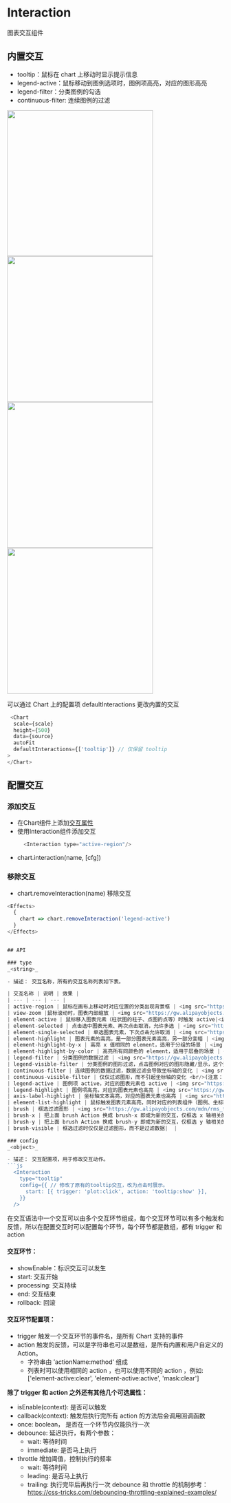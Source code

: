 # Interaction

图表交互组件

## 内置交互

- tooltip：鼠标在 chart 上移动时显示提示信息
- legend-active：鼠标移动到图例选项时，图例项高亮，对应的图形高亮
- legend-filter：分类图例的勾选
- continuous-filter: 连续图例的过滤


<img src="https://gw.alipayobjects.com/mdn/rms_f5c722/afts/img/A*UMsFRZwIDvMAAAAAAAAAAABkARQnAQ" style="width: 339px;">
<img src="https://gw.alipayobjects.com/mdn/rms_f5c722/afts/img/A*fjkTR70h9YAAAAAAAAAAAABkARQnAQ" style="width: 339px;">
<img src="https://gw.alipayobjects.com/mdn/rms_f5c722/afts/img/A*qKwJTbpJLyUAAAAAAAAAAABkARQnAQ" style="width: 339px;">
<img src="https://gw.alipayobjects.com/mdn/rms_f5c722/afts/img/A*pe97RKJM_XAAAAAAAAAAAABkARQnAQ" style="width: 339px;">

可以通过 Chart 上的配置项 defaultInteractions 更改内置的交互
```js
 <Chart
  scale={scale}
  height={500}
  data={source}
  autoFit
  defaultInteractions={['tooltip']} // 仅保留 tooltip
>
</Chart>
```

## 配置交互

### 添加交互
- 在Chart组件上添加[交互属性](77#interactions)
- 使用Interaction组件添加交互
  ```js
    <Interaction type="active-region"/>
  ```
- chart.interaction(name, [cfg]) 

### 移除交互
- chart.removeInteraction(name) 移除交互
```js
<Effects>
  {
    chart => chart.removeInteraction('legend-active')
  }
</Effects>


## API

### type
_<string>_

- 描述： 交互名称，所有的交互名称列表如下表。

| 交互名称 | 说明 | 效果 |
| --- | --- | --- |
| active-region | 鼠标在画布上移动时对应位置的分类出现背景框 | <img src="https://gw.alipayobjects.com/mdn/rms_f5c722/afts/img/A*aSJMTYFmTvUAAAAAAAAAAABkARQnAQ" style="width: 339px;"> |
| view-zoom |鼠标滚动时，图表内部缩放 | <img src="https://gw.alipayobjects.com/mdn/rms_f5c722/afts/img/A*EqXmQJENnpQAAAAAAAAAAABkARQnAQ" style="width: 339px"/>|
| element-active | 鼠标移入图表元素（柱状图的柱子、点图的点等）时触发 active|<img src="https://gw.alipayobjects.com/mdn/rms_f5c722/afts/img/A*qAjhQ5jwuOYAAAAAAAAAAABkARQnAQ" style="width: 339px;">|
| element-selected | 点击选中图表元素、再次点击取消，允许多选 | <img src="https://gw.alipayobjects.com/mdn/rms_f5c722/afts/img/A*yRjfQaYtF-0AAAAAAAAAAABkARQnAQ" style="width: 339px;"> |
| element-single-selected | 单选图表元素，下次点击允许取消 | <img src="https://gw.alipayobjects.com/mdn/rms_f5c722/afts/img/A*DDoLT5_cCTQAAAAAAAAAAABkARQnAQ" style="width: 339px;"> |
| element-highlight | 图表元素的高亮，是一部分图表元素高亮，另一部分变暗 | <img src="https://gw.alipayobjects.com/mdn/rms_f5c722/afts/img/A*wr2XTJmoHfkAAAAAAAAAAABkARQnAQ" style="width: 339px;">|
| element-highlight-by-x | 高亮 x 值相同的 element，适用于分组的场景 | <img src="https://gw.alipayobjects.com/mdn/rms_f5c722/afts/img/A*7eKNRrht53EAAAAAAAAAAABkARQnAQ" style="width: 339px;"> |
| element-highlight-by-color | 高亮所有同颜色的 element，适用于层叠的场景 | <img src="https://gw.alipayobjects.com/mdn/rms_f5c722/afts/img/A*SbLVQpbiiKsAAAAAAAAAAABkARQnAQ" style="width: 339px;" /><img src="https://gw.alipayobjects.com/mdn/rms_f5c722/afts/img/A*Hv3yTJ7QD5kAAAAAAAAAAABkARQnAQ" style="width: 339px;"/> |
| legend-filter | 分类图例的数据过滤 | <img src="https://gw.alipayobjects.com/mdn/rms_f5c722/afts/img/A*6RfZTr4ytVYAAAAAAAAAAABkARQnAQ" style="width: 339px;"> |
| legend-visible-filter | 分类图例的图形过滤，点击图例对应的图形隐藏/显示，这个交互不会引起坐标轴的变化 <br/>(注意：由于内置了 legend-filter 交互，所以使用该交互时移[除掉 legend-filter 交互](112#内置交互)) | <img src="https://gw.alipayobjects.com/mdn/rms_f5c722/afts/img/A*QH0LR42VJiYAAAAAAAAAAABkARQnAQ" style="width: 339px;"/>|
| continuous-filter | 连续图例的数据过滤，数据过滤会导致坐标轴的变化 | <img src="https://gw.alipayobjects.com/mdn/rms_f5c722/afts/img/A*FUwdSJGCL-oAAAAAAAAAAABkARQnAQ" style="width: 339px;"> |
| continuous-visible-filter | 仅仅过滤图形，而不引起坐标轴的变化 <br/>(注意：由于内置了 continuous-filter 交互，所以使用该交互时移[除掉  continuous-filter  交互](112#内置交互) )| <img src="https://gw.alipayobjects.com/mdn/rms_f5c722/afts/img/A*SC02SJHZ_BYAAAAAAAAAAABkARQnAQ" style="width: 339px;"/>|
| legend-active | 图例项 active，对应的图表元素也 active | <img src="https://gw.alipayobjects.com/mdn/rms_f5c722/afts/img/A*D1VMTYFFPTcAAAAAAAAAAABkARQnAQ" style="width: 339px;"> |
| legend-highlight | 图例项高亮，对应的图表元素也高亮 | <img src="https://gw.alipayobjects.com/mdn/rms_f5c722/afts/img/A*k_HTQa-iszoAAAAAAAAAAABkARQnAQ" style="width: 339px;"> |
| axis-label-highlight | 坐标轴文本高亮，对应的图表元素也高亮 | <img src="https://gw.alipayobjects.com/mdn/rms_f5c722/afts/img/A*_JebQZWT-40AAAAAAAAAAABkARQnAQ" style="width: 339px;">|
| element-list-highlight | 鼠标触发图表元素高亮，同时对应的列表组件（图例、坐标轴文本）都高亮 | <img src="https://gw.alipayobjects.com/mdn/rms_f5c722/afts/img/A*7MrDT5qjPAgAAAAAAAAAAABkARQnAQ" style="width: 339px;"> |
| brush | 框选过滤图形 | <img src="https://gw.alipayobjects.com/mdn/rms_f5c722/afts/img/A*tKSkR6peM2MAAAAAAAAAAABkARQnAQ" style="width: 339px;"> |
| brush-x | 把上面 brush Action 换成 brush-x 即成为新的交互，仅框选 x 轴相关的数据 |  |
| brush-y | 把上面 brush Action 换成 brush-y 即成为新的交互，仅框选 y 轴相关的数据 |  |
| brush-visible | 框选过滤时仅仅是过滤图形，而不是过滤数据|  |

### config
_<object>_

- 描述： 交互配置项，用于修改交互动作。
```js
  <Interaction
    type="tooltip"
    config={{ // 修改了原有的tooltip交互，改为点击时展示。
      start: [{ trigger: 'plot:click', action: 'tooltip:show' }],
    }}
  />
```
在交互语法中一个交互可以由多个交互环节组成，每个交互环节可以有多个触发和反馈，所以在配置交互时可以配置每个环节，每个环节都是数组，都有 trigger 和 action

#### 交互环节：
- showEnable：标识交互可以发生
- start: 交互开始
- processing: 交互持续
- end: 交互结束
- rollback: 回滚


#### 交互环节配置项：
- trigger 触发一个交互环节的事件名，是所有 Chart 支持的事件
- action 触发的反馈，可以是字符串也可以是数组，是所有内置和用户自定义的 Action。
  - 字符串由 ’actionName:method‘ 组成
  - 列表时可以使用相同的 action ，也可以使用不同的 action ，例如: ['element-active:clear', 'element-active:active', 'mask:clear']

**除了 trigger 和 action 之外还有其他几个可选属性：**

- isEnable(context): 是否可以触发
- callback(context): 触发后执行完所有 action 的方法后会调用回调函数
- once: boolean， 是否在一个环节内仅能执行一次
- debounce: 延迟执行，有两个参数：
  - wait: 等待时间
  - immediate: 是否马上执行
- throttle 增加阈值，控制执行的频率
  - wait: 等待时间
  - leading: 是否马上执行
  - trailing: 执行完毕后再执行一次
    debounce 和 throttle 的机制参考：https://css-tricks.com/debouncing-throttling-explained-examples/

